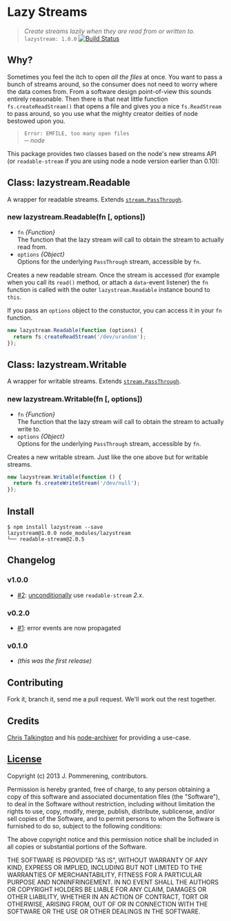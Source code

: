 # Lazy Streams

> *Create streams lazily when they are read from or written to.*  
> `lazystream: 1.0.0` [![Build Status](https://travis-ci.org/jpommerening/node-lazystream.png?branch=master)](https://travis-ci.org/jpommerening/node-lazystream)  

## Why?

Sometimes you feel the itch to open *all the files* at once. You want to pass a bunch of streams around, so the consumer does not need to worry where the data comes from.
From a software design point-of-view this sounds entirely reasonable. Then there is that neat little function `fs.createReadStream()` that opens a file and gives you a nice `fs.ReadStream` to pass around, so you use what the mighty creator deities of node bestowed upon you.

> `Error: EMFILE, too many open files`  
> ─ *node*

This package provides two classes based on the node's new streams API (or `readable-stream` if you are using node a node version earlier than 0.10):

## Class: lazystream.Readable

A wrapper for readable streams. Extends [`stream.PassThrough`](http://nodejs.org/api/stream.html#stream_class_stream_passthrough).

### new lazystream.Readable(fn [, options])

* `fn` *{Function}*  
  The function that the lazy stream will call to obtain the stream to actually read from.
* `options` *{Object}*  
  Options for the underlying `PassThrough` stream, accessible by `fn`.

Creates a new readable stream. Once the stream is accessed (for example when you call its `read()` method, or attach a `data`-event listener) the `fn` function is called with the outer `lazystream.Readable` instance bound to `this`.

If you pass an `options` object to the constuctor, you can access it in your `fn` function.

```javascript
new lazystream.Readable(function (options) {
  return fs.createReadStream('/dev/urandom');
});
```

## Class: lazystream.Writable

A wrapper for writable streams. Extends [`stream.PassThrough`](http://nodejs.org/api/stream.html#stream_class_stream_passthrough).

### new lazystream.Writable(fn [, options])

* `fn` *{Function}*  
  The function that the lazy stream will call to obtain the stream to actually write to.
* `options` *{Object}*  
  Options for the underlying `PassThrough` stream, accessible by `fn`.

Creates a new writable stream. Just like the one above but for writable streams.

```javascript
new lazystream.Writable(function () {
  return fs.createWriteStream('/dev/null');
});
```

## Install

```console
$ npm install lazystream --save
lazystream@1.0.0 node_modules/lazystream
└── readable-stream@2.0.5
```

## Changelog

### v1.0.0

- [#2](https://github.com/jpommerening/node-lazystream/pull/2): [unconditionally](https://r.va.gg/2014/06/why-i-dont-use-nodes-core-stream-module.html) use `readable-stream` _2.x_.

### v0.2.0

- [#1](https://github.com/jpommerening/node-lazystream/pull/1): error events are now propagated

### v0.1.0

- _(this was the first release)_

## Contributing

Fork it, branch it, send me a pull request. We'll work out the rest together.

## Credits

[Chris Talkington](https://github.com/ctalkington) and his [node-archiver](https://github.com/ctalkington/node-archiver) for providing a use-case.

## [License](LICENSE-MIT)

Copyright (c) 2013 J. Pommerening, contributors.

Permission is hereby granted, free of charge, to any person
obtaining a copy of this software and associated documentation
files (the "Software"), to deal in the Software without
restriction, including without limitation the rights to use,
copy, modify, merge, publish, distribute, sublicense, and/or sell
copies of the Software, and to permit persons to whom the
Software is furnished to do so, subject to the following
conditions:

The above copyright notice and this permission notice shall be
included in all copies or substantial portions of the Software.

THE SOFTWARE IS PROVIDED "AS IS", WITHOUT WARRANTY OF ANY KIND,
EXPRESS OR IMPLIED, INCLUDING BUT NOT LIMITED TO THE WARRANTIES
OF MERCHANTABILITY, FITNESS FOR A PARTICULAR PURPOSE AND
NONINFRINGEMENT. IN NO EVENT SHALL THE AUTHORS OR COPYRIGHT
HOLDERS BE LIABLE FOR ANY CLAIM, DAMAGES OR OTHER LIABILITY,
WHETHER IN AN ACTION OF CONTRACT, TORT OR OTHERWISE, ARISING
FROM, OUT OF OR IN CONNECTION WITH THE SOFTWARE OR THE USE OR
OTHER DEALINGS IN THE SOFTWARE.

